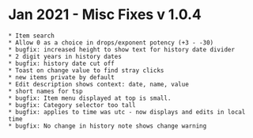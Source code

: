 
# Jan 2021 - Misc Fixes v 1.0.4

    * Item search
	* Allow 0 as a choice in drops/exponent potency (+3 - -30)
	* bugfix: increased height to show text for history date divider
	* 2 digit years in history dates
	* bugfix: history date cut off
    * Toast on change value to find stray clicks
    * new items private by default
    * Edit description shows context: date, name, value
    * short names for tsp
    * bugfix: Item menu displayed at top is small.
    * bugfix: Category selector too tall
    * bugfix: applies to time was utc - now displays and edits in local time 
    * bugfix: No change in history note shows change warning
 